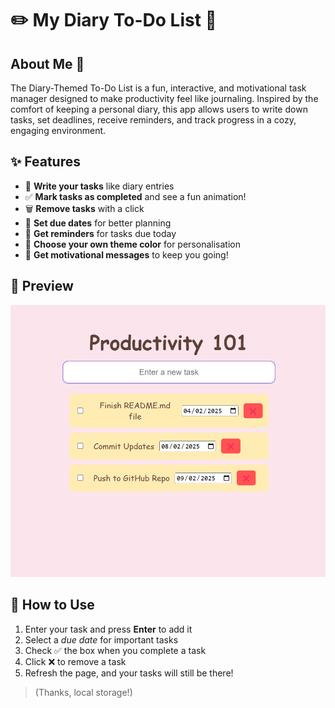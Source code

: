 # ✏️ My Diary To-Do List 📖

## About Me 📝 
The Diary-Themed To-Do List is a fun, interactive, and motivational task manager designed to make productivity feel like journaling. Inspired by the comfort of keeping a personal diary, this app allows users to write down tasks, set deadlines, receive reminders, and track progress in a cozy, engaging environment.

## ✨ Features
- 📝 **Write your tasks** like diary entries  
- ✅ **Mark tasks as completed** and see a fun animation!  
- 🗑️ **Remove tasks** with a click  
- 📅 **Set due dates** for better planning  
- 🔔 **Get reminders** for tasks due today 
- 🎨 **Choose your own theme color** for personalisation  
- 💬 **Get motivational messages** to keep you going! 

## 📸 Preview  
![Productivity 101 Screenshot](./imageDiary/diaryTest.png)  


## 🚀 How to Use
1. Enter your task and press **Enter** to add it  
2. Select a _due date_ for important tasks  
3. Check ✅ the box when you complete a task  
4. Click ❌ to remove a task  
5. Refresh the page, and your tasks will still be there! 
> (Thanks, local storage!)  
